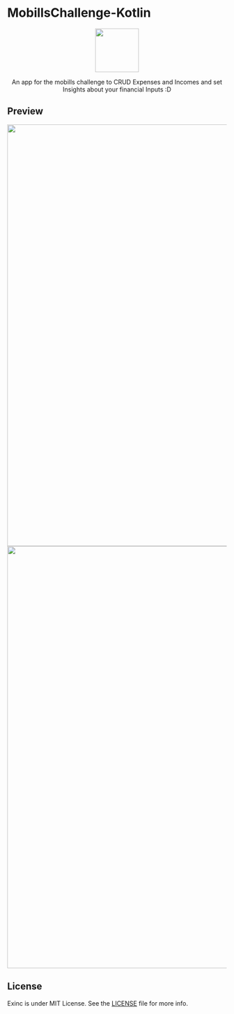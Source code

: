 # MobillsChallenge-Kotlin

<p align="center">
  <img height="100" src="https://user-images.githubusercontent.com/43412432/66701164-b88acb80-eccf-11e9-8c72-2ac8bb464d43.png">
</p>


<p align="center">
  An app for the mobills challenge to CRUD Expenses and Incomes and set Insights about your financial Inputs :D
</p>



## Preview

<img width="966.5" src="https://user-images.githubusercontent.com/43412432/66701171-bde81600-eccf-11e9-8c47-409aacfbd5e9.png">
<img width="966.5" src="https://user-images.githubusercontent.com/43412432/66701168-baed2580-eccf-11e9-8ebc-60250eb51d0e.png">

## License

Exinc is under MIT License. See the [LICENSE](https://github.com/viniciusmesquitac/MobillsChallenge-Kotlin/blob/master/LICENSE) file for more info.
